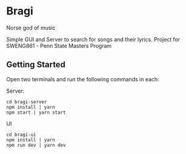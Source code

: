 # Bragi

Norse god of music

Simple GUI and Server to search for songs and their lyrics.
Project for SWENG861 - Penn State Masters Program

## Getting Started

Open two terminals and run the following commands in each:

Server:

```
cd bragi-server
npm install | yarn
npm start | yarn start
```

UI

```
cd bragi-ui
npm install | yarn
npm run dev | yarn dev
```

